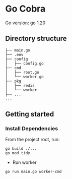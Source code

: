 # Go Cobra

Go version: go 1.20

## Directory structure

```
├── main.go
├── .env
├── config
│   ├── config.go
├── cmd
│   ├── root.go
│   └── worker.go
├── pkg
│   ├── redis
│   └── worker
├── ...
...
```

## Getting started

### Install Dependencies

From the project root, run:

```shell
go build ./...
go mod tidy
```

- Run worker

```shell
go run main.go worker-cmd
```
